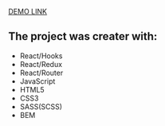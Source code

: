 [DEMO LINK](https://kostyasabada.github.io/tower/)

## The project was creater with:

- React/Hooks
- React/Redux
- React/Router
- JavaScript
- HTML5
- CSS3
- SASS(SCSS)
- BEM